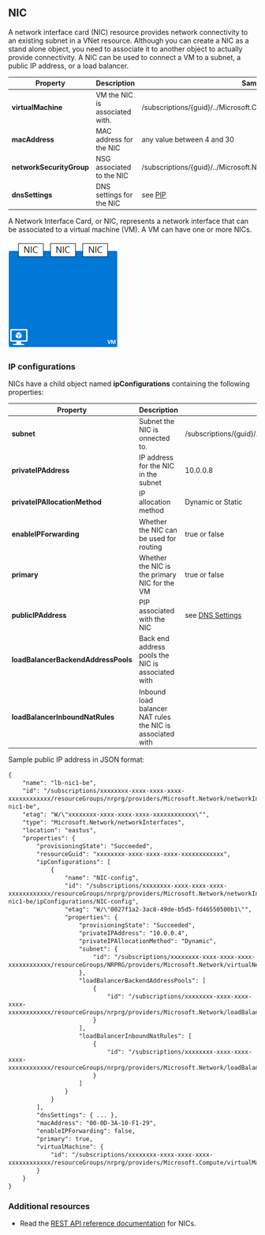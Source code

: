 ## NIC
 
A network interface card (NIC) resource provides network connectivity to an existing subnet in a VNet resource. Although you can create a NIC as a stand alone object, you need to associate it to another object to actually provide connectivity. A NIC can be used to connect a VM to a subnet, a public IP address, or a load balancer.  

|Property|Description|Sample values|
|---|---|---|
|**virtualMachine**|VM the NIC is associated with.|/subscriptions/{guid}/../Microsoft.Compute/virtualMachines/vm1|
|**macAddress**|MAC address for the NIC|any value between 4 and 30|
|**networkSecurityGroup**|NSG associated to the NIC|/subscriptions/{guid}/../Microsoft.Network/networkSecurityGroups/myNSG1|
|**dnsSettings**|DNS settings for the NIC|see [PIP](#Public-IP-address)|

A Network Interface Card, or NIC, represents a network interface that can be associated to a virtual machine (VM). A VM can have one or more NICs.

![NIC's on a single VM](./media/resource-groups-networking/Figure3.png)

### IP configurations
NICs have a child object named **ipConfigurations** containing the following properties:

|Property|Description|Sample values|
|---|---|---|
|**subnet**|Subnet the NIC is onnected to.|/subscriptions/{guid}/../Microsoft.Network/virtualNetworks/myvnet1/subnets/mysub1|
|**privateIPAddress**|IP address for the NIC in the subnet|10.0.0.8|
|**privateIPAllocationMethod**|IP allocation method|Dynamic or Static|
|**enableIPForwarding**|Whether the NIC can be used for routing|true or false|
|**primary**|Whether the NIC is the primary NIC for the VM|true or false|
|**publicIPAddress**|PIP associated with the NIC|see [DNS Settings](#DNS-settings)|
|**loadBalancerBackendAddressPools**|Back end address pools the NIC is associated with||
|**loadBalancerInboundNatRules**|Inbound load balancer NAT rules the NIC is associated with||

Sample public IP address in JSON format:

    {
        "name": "lb-nic1-be",
        "id": "/subscriptions/xxxxxxxx-xxxx-xxxx-xxxx-xxxxxxxxxxxx/resourceGroups/nrprg/providers/Microsoft.Network/networkInterfaces/lb-nic1-be",
        "etag": "W/\"xxxxxxxx-xxxx-xxxx-xxxx-xxxxxxxxxxxx\"",
        "type": "Microsoft.Network/networkInterfaces",
        "location": "eastus",
        "properties": {
            "provisioningState": "Succeeded",
            "resourceGuid": "xxxxxxxx-xxxx-xxxx-xxxx-xxxxxxxxxxxx",
            "ipConfigurations": [
                {
                    "name": "NIC-config",
                    "id": "/subscriptions/xxxxxxxx-xxxx-xxxx-xxxx-xxxxxxxxxxxx/resourceGroups/nrprg/providers/Microsoft.Network/networkInterfaces/lb-nic1-be/ipConfigurations/NIC-config",
                    "etag": "W/\"0027f1a2-3ac8-49de-b5d5-fd46550500b1\"",
                    "properties": {
                        "provisioningState": "Succeeded",
                        "privateIPAddress": "10.0.0.4",
                        "privateIPAllocationMethod": "Dynamic",
                        "subnet": {
                            "id": "/subscriptions/xxxxxxxx-xxxx-xxxx-xxxx-xxxxxxxxxxxx/resourceGroups/NRPRG/providers/Microsoft.Network/virtualNetworks/NRPVnet/subnets/NRPVnetSubnet"
                        },
                        "loadBalancerBackendAddressPools": [
                            {
                                "id": "/subscriptions/xxxxxxxx-xxxx-xxxx-xxxx-xxxxxxxxxxxx/resourceGroups/nrprg/providers/Microsoft.Network/loadBalancers/nrplb/backendAddressPools/NRPbackendpool"
                            }
                        ],
                        "loadBalancerInboundNatRules": [
                            {
                                "id": "/subscriptions/xxxxxxxx-xxxx-xxxx-xxxx-xxxxxxxxxxxx/resourceGroups/nrprg/providers/Microsoft.Network/loadBalancers/nrplb/inboundNatRules/rdp1"
                            }
                        ]
                    }
                }
            ],
            "dnsSettings": { ... },
            "macAddress": "00-0D-3A-10-F1-29",
            "enableIPForwarding": false,
            "primary": true,
            "virtualMachine": {
                "id": "/subscriptions/xxxxxxxx-xxxx-xxxx-xxxx-xxxxxxxxxxxx/resourceGroups/nrprg/providers/Microsoft.Compute/virtualMachines/web1"
            }
        }
    }

### Additional resources

- Read the [REST API reference documentation](https://msdn.microsoft.com/library/azure/mt163579.aspx) for NICs.

